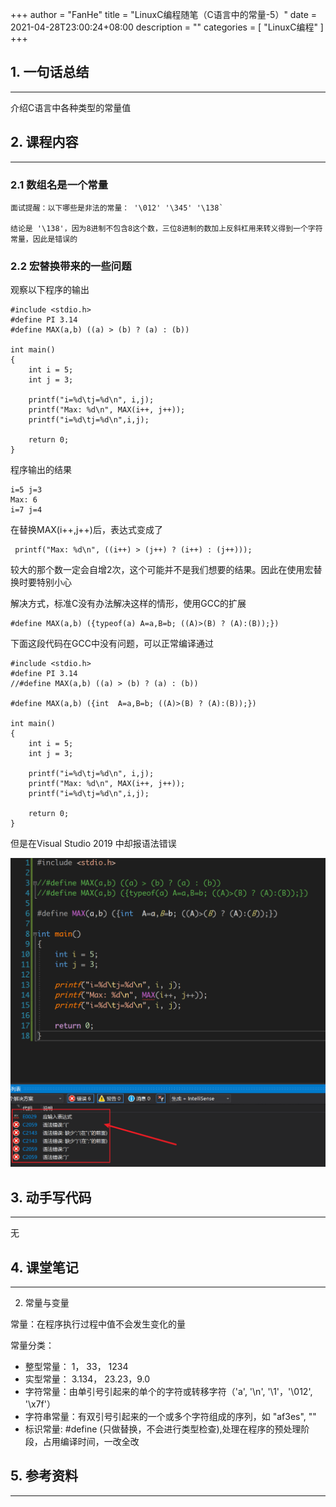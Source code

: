 +++
author = "FanHe"
title = "LinuxC编程随笔（C语言中的常量-5）"
date = 2021-04-28T23:00:24+08:00
description = ""
categories = [
    "LinuxC编程"
]
+++

## 1. 一句话总结
---

介绍C语言中各种类型的常量值

## 2. 课程内容
---

### 2.1 数组名是一个常量

```
面试提醒：以下哪些是非法的常量： '\012' '\345' '\138`

结论是 '\138'，因为8进制不包含8这个数，三位8进制的数加上反斜杠用来转义得到一个字符常量，因此是错误的

```

### 2.2 宏替换带来的一些问题

观察以下程序的输出

```
#include <stdio.h>
#define PI 3.14
#define MAX(a,b) ((a) > (b) ? (a) : (b))

int main()
{
	int i = 5;
	int j = 3;

	printf("i=%d\tj=%d\n", i,j);
	printf("Max: %d\n", MAX(i++, j++));
	printf("i=%d\tj=%d\n",i,j);

	return 0;
}
```
程序输出的结果

```
i=5	j=3
Max: 6
i=7	j=4

```
在替换MAX(i++,j++)后，表达式变成了

```
 printf("Max: %d\n", ((i++) > (j++) ? (i++) : (j++)));
```
较大的那个数一定会自增2次，这个可能并不是我们想要的结果。因此在使用宏替换时要特别小心

解决方式，标准C没有办法解决这样的情形，使用GCC的扩展
```
#define MAX(a,b) ({typeof(a) A=a,B=b; ((A)>(B) ? (A):(B));})
```
下面这段代码在GCC中没有问题，可以正常编译通过

```
#include <stdio.h>
#define PI 3.14
//#define MAX(a,b) ((a) > (b) ? (a) : (b))

#define MAX(a,b) ({int  A=a,B=b; ((A)>(B) ? (A):(B));})

int main()
{
	int i = 5;
	int j = 3;

	printf("i=%d\tj=%d\n", i,j);
	printf("Max: %d\n", MAX(i++, j++));
	printf("i=%d\tj=%d\n",i,j);

	return 0;
}
```

但是在Visual Studio 2019 中却报语法错误

![error](/img/linux_c_5/define_error.png)




## 3. 动手写代码
---
无

## 4. 课堂笔记
---

2. 常量与变量

常量：在程序执行过程中值不会发生变化的量

常量分类：
- 整型常量： 1， 33， 1234
- 实型常量： 3.134， 23.23，9.0
- 字符常量：由单引号引起来的单个的字符或转移字符（'a', '\n', '\1'，'\012', '\x7f'）
- 字符串常量：有双引号引起来的一个或多个字符组成的序列，如 "af3es", ""
- 标识常量: #define (只做替换，不会进行类型检查),处理在程序的预处理阶段，占用编译时间，一改全改




## 5. 参考资料
---